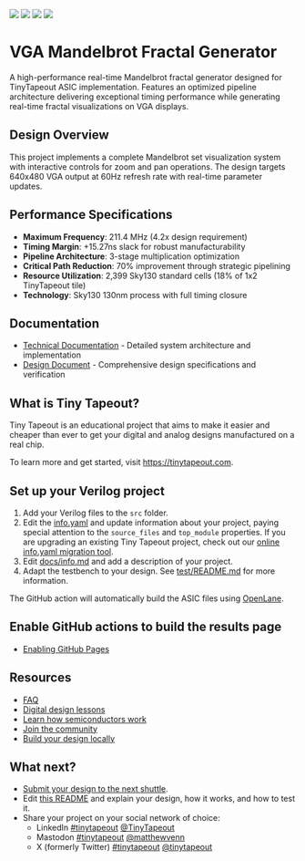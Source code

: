 ![](../../workflows/gds/badge.svg) ![](../../workflows/docs/badge.svg) ![](../../workflows/test/badge.svg) ![](../../workflows/fpga/badge.svg)

# VGA Mandelbrot Fractal Generator

A high-performance real-time Mandelbrot fractal generator designed for TinyTapeout ASIC implementation. Features an optimized pipeline architecture delivering exceptional timing performance while generating real-time fractal visualizations on VGA displays.

## Design Overview

This project implements a complete Mandelbrot set visualization system with interactive controls for zoom and pan operations. The design targets 640x480 VGA output at 60Hz refresh rate with real-time parameter updates.

## Performance Specifications

- **Maximum Frequency**: 211.4 MHz (4.2x design requirement)
- **Timing Margin**: +15.27ns slack for robust manufacturability
- **Pipeline Architecture**: 3-stage multiplication optimization
- **Critical Path Reduction**: 70% improvement through strategic pipelining
- **Resource Utilization**: 2,399 Sky130 standard cells (18% of 1x2 TinyTapeout tile)
- **Technology**: Sky130 130nm process with full timing closure

## Documentation

- [Technical Documentation](docs/info.md) - Detailed system architecture and implementation
- [Design Document](DESIGN_DOCUMENT.pdf) - Comprehensive design specifications and verification


## What is Tiny Tapeout?

Tiny Tapeout is an educational project that aims to make it easier and cheaper than ever to get your digital and analog designs manufactured on a real chip.

To learn more and get started, visit https://tinytapeout.com.

## Set up your Verilog project

1. Add your Verilog files to the `src` folder.
2. Edit the [info.yaml](info.yaml) and update information about your project, paying special attention to the `source_files` and `top_module` properties. If you are upgrading an existing Tiny Tapeout project, check out our [online info.yaml migration tool](https://tinytapeout.github.io/tt-yaml-upgrade-tool/).
3. Edit [docs/info.md](docs/info.md) and add a description of your project.
4. Adapt the testbench to your design. See [test/README.md](test/README.md) for more information.

The GitHub action will automatically build the ASIC files using [OpenLane](https://www.zerotoasiccourse.com/terminology/openlane/).

## Enable GitHub actions to build the results page

- [Enabling GitHub Pages](https://tinytapeout.com/faq/#my-github-action-is-failing-on-the-pages-part)

## Resources

- [FAQ](https://tinytapeout.com/faq/)
- [Digital design lessons](https://tinytapeout.com/digital_design/)
- [Learn how semiconductors work](https://tinytapeout.com/siliwiz/)
- [Join the community](https://tinytapeout.com/discord)
- [Build your design locally](https://www.tinytapeout.com/guides/local-hardening/)

## What next?

- [Submit your design to the next shuttle](https://app.tinytapeout.com/).
- Edit [this README](README.md) and explain your design, how it works, and how to test it.
- Share your project on your social network of choice:
  - LinkedIn [#tinytapeout](https://www.linkedin.com/search/results/content/?keywords=%23tinytapeout) [@TinyTapeout](https://www.linkedin.com/company/100708654/)
  - Mastodon [#tinytapeout](https://chaos.social/tags/tinytapeout) [@matthewvenn](https://chaos.social/@matthewvenn)
  - X (formerly Twitter) [#tinytapeout](https://twitter.com/hashtag/tinytapeout) [@tinytapeout](https://twitter.com/tinytapeout)
